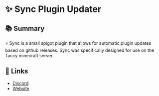 # :sparkles: Sync Plugin Updater

## :books: Summary
:zap: Sync is a small spigot plugin that allows for automatic plugin updates based on github releases. Sync was specifically designed for use on the Taccy minecraft server.

## :link: Links
- [Discord](https://discord.com/)
- [Website](https://thatsfinn.com/)
